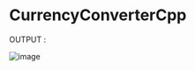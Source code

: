 # CurrencyConverterCpp


OUTPUT : 


![image](https://github.com/user-attachments/assets/d955f74f-8b7d-4d41-b70a-328048a0fced)
